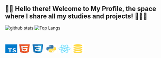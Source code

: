 ## 👋🏻 Hello there! Welcome to My Profile, the space where I share all my studies and projects! 🧙🏻‍♂️

![github stats](https://github-readme-stats.vercel.app/api?username=mateuscapistrano&show_icons=true&theme=vue-dark&hide_title=true#gh-dark-mode-only)
![Top Langs](https://github-readme-stats.vercel.app/api/top-langs/?username=mateuscapistranom&size_weight=0.5&count_weight=0.5&hide=Shaderlab,HLSL,CSS,GLSL&layout=compact&theme=vue-dark)

## 

<div style="display: inline_block"><br>
  <img align="center" alt="mateus-TypeScript" height="30" width="40" src="https://raw.githubusercontent.com/devicons/devicon/master/icons/typescript/typescript-plain.svg">
  <img align="center" alt="mateus-HTML" height="30" width="40" src="https://raw.githubusercontent.com/devicons/devicon/master/icons/html5/html5-original.svg">
  <img align="center" alt="mateus-CSS" height="30" width="40" src="https://raw.githubusercontent.com/devicons/devicon/master/icons/css3/css3-original.svg">
  <img align="center" alt="mateus-PYTHON" height="30" width="40" src="https://raw.githubusercontent.com/devicons/devicon/master/icons/python/python-original.svg">
  <img align="center" alt="mateus-REACT" height="30" width="40" src="https://raw.githubusercontent.com/devicons/devicon/master/icons/react/react-original.svg">
   <img align="center" alt="mateus-SQL" height="30" width="40" src="https://raw.githubusercontent.com/devicons/devicon/master/icons/sql/sql-original.svg">
</div>
</div>

##

